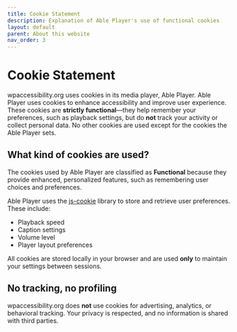 ```yaml
---
title: Cookie Statement
description: Explanation of Able Player's use of functional cookies
layout: default
parent: About this website
nav_order: 3
---
```


# Cookie Statement

wpaccessibility.org uses cookies in its media player, Able Player. Able Player uses cookies to enhance accessibility and improve user experience. These cookies are **strictly functional**—they help remember your preferences, such as playback settings, but do **not** track your activity or collect personal data. No other cookies are used except for the cookies the Able Player sets.

## What kind of cookies are used?

The cookies used by Able Player are classified as **Functional** because they provide enhanced, personalized features, such as remembering user choices and preferences.

Able Player uses the [js-cookie](https://github.com/js-cookie/js-cookie) library to store and retrieve user preferences. These include:

- Playback speed  
- Caption settings  
- Volume level  
- Player layout preferences  

All cookies are stored locally in your browser and are used **only** to maintain your settings between sessions.

## No tracking, no profiling

wpaccessibility.org does **not** use cookies for advertising, analytics, or behavioral tracking. Your privacy is respected, and no information is shared with third parties.
